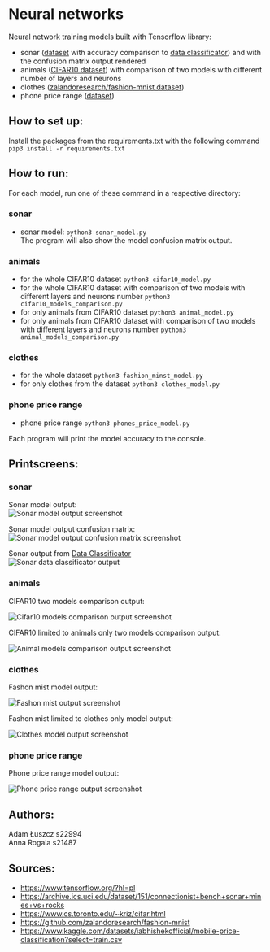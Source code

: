 # Neural networks

Neural network training models built with Tensorflow library:

- sonar ([dataset](https://archive.ics.uci.edu/dataset/151/connectionist+bench+sonar+mines+vs+rocks) with accuracy comparison to [data classificator](./../4-data-classification)) and with the confusion matrix output rendered
- animals ([CIFAR10 dataset](https://www.cs.toronto.edu/~kriz/cifar.html)) with comparison of two models with different number of layers and neurons
- clothes ([zalandoresearch/fashion-mnist dataset](https://github.com/zalandoresearch/fashion-mnist))
- phone price range ([dataset](https://www.kaggle.com/datasets/iabhishekofficial/mobile-price-classification?select=train.csv))

## How to set up:

Install the packages from the requirements.txt with the following command `pip3 install -r requirements.txt`

## How to run:

For each model, run one of these command in a respective directory:

### sonar

- sonar model: `python3 sonar_model.py`  
  The program will also show the model confusion matrix output.

### animals

- for the whole CIFAR10 dataset `python3 cifar10_model.py`
- for the whole CIFAR10 dataset with comparison of two models with different layers and neurons number `python3 cifar10_models_comparison.py`
- for only animals from CIFAR10 dataset `python3 animal_model.py`
- for only animals from CIFAR10 dataset with comparison of two models with different layers and neurons number `python3 animal_models_comparison.py`

### clothes

- for the whole dataset `python3 fashion_minst_model.py`
- for only clothes from the dataset `python3 clothes_model.py`

### phone price range

- phone price range `python3 phones_price_model.py`

Each program will print the model accuracy to the console.

## Printscreens:

### sonar

Sonar model output:  
![Sonar model output screenshot](./5.1-sonar-model/sonar_model_output.png)

Sonar model output confusion matrix:  
![Sonar model output confusion matrix screenshot](./5.1-sonar-model/sonar_model_confusion_matrix.png)

Sonar output from [Data Classificator](./../4-data-classification)  
![Sonar data classificator output](./5.1-sonar-model/sonar_output_from_data_clasificator.png)

### animals

CIFAR10 two models comparison output:

![Cifar10 models comparison output screenshot](./5.2-cifar10/cifar10_models_comparison_output.png)

CIFAR10 limited to animals only two models comparison output:

![Animal models comparison output screenshot](./5.2-cifar10/animal_models_comparison_output.png)

### clothes

Fashon mist model output:

![Fashon mist output screenshot](./5.3-clothes/fashion_mnist_model_output.png)

Fashon mist limited to clothes only model output:

![Clothes model output screenshot](./5.3-clothes/clothes_model_output.png)

### phone price range

Phone price range model output:

![Phone price range output screenshot](./5.4-phone-price-ranges/phone_price_ranges_model_output.png)

## Authors:

Adam Łuszcz s22994  
Anna Rogala s21487

## Sources:

- https://www.tensorflow.org/?hl=pl
- https://archive.ics.uci.edu/dataset/151/connectionist+bench+sonar+mines+vs+rocks
- https://www.cs.toronto.edu/~kriz/cifar.html
- https://github.com/zalandoresearch/fashion-mnist
- https://www.kaggle.com/datasets/iabhishekofficial/mobile-price-classification?select=train.csv
